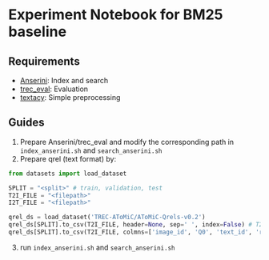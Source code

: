 # Experiment Notebook for BM25 baseline

## Requirements

- [Anserini](https://github.com/castorini/anserini): Index and search
- [trec_eval](https://github.com/usnistgov/trec_eval): Evaluation
- [textacy](https://textacy.readthedocs.io/en/latest): Simple preprocessing

## Guides

1. Prepare Anserini/trec_eval and modify the corresponding path in `index_anserini.sh` and `search_anserini.sh`
2. Prepare qrel (text format) by:
```python
from datasets import load_dataset

SPLIT = "<split>" # train, validation, test
T2I_FILE = "<filepath>"
I2T_FILE = "<filepath>"

qrel_ds = load_dataset('TREC-AToMiC/AToMiC-Qrels-v0.2')
qrel_ds[SPLIT].to_csv(T2I_FILE, header=None, sep=' ', index=False) # T2I qrel
qrel_ds[SPLIT].to_csv(T2I_FILE, colmns=['image_id', 'Q0', 'text_id', 'rel'), header=None, sep=' ', index=False) # I2T qrel
```
3. run `index_anserini.sh` and `search_anserini.sh`
